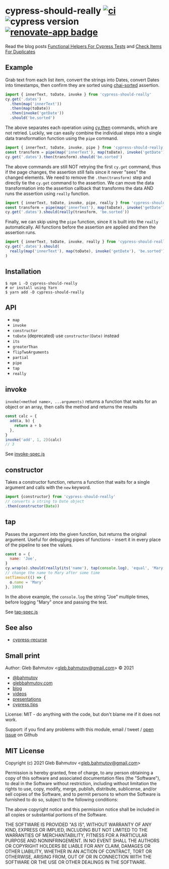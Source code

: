 # cypress-should-really [![ci](https://github.com/bahmutov/cypress-should-really/actions/workflows/ci.yml/badge.svg?branch=main&event=push)](https://github.com/bahmutov/cypress-should-really/actions/workflows/ci.yml) ![cypress version](https://img.shields.io/badge/cypress-9.5.0-brightgreen) [![renovate-app badge][renovate-badge]][renovate-app]

Read the blog posts [Functional Helpers For Cypress Tests](https://glebbahmutov.com/blog/fp-cy-helpers/) and [Check Items For Duplicates](https://glebbahmutov.com/blog/check-for-duplicates/)

## Example

Grab text from each list item, convert the strings into Dates, convert Dates into timestamps, then confirm they are sorted using [chai-sorted](https://www.chaijs.com/plugins/chai-sorted/) assertion.

```js
import { innerText, toDate, invoke } from 'cypress-should-really'
cy.get('.dates')
  .then(map('innerText'))
  .then(map(toDate))
  .then(invoke('getDate'))
  .should('be.sorted')
```

The above separates each operation using [cy.then](https://on.cypress.io/then) commands, which are not retried. Luckily, we can easily combine the individual steps into a single data transformation function using the `pipe` command.

```js
import { innerText, toDate, invoke, pipe } from 'cypress-should-really'
const transform = pipe(map('innerText'), map(toDate), invoke('getDate'))
cy.get('.dates').then(transform).should('be.sorted')
```

The above commands are still NOT retrying the first `cy.get` command, thus if the page changes, the assertion still fails since it never "sees" the changed elements. We need to remove the `.then(transform)` step and directly tie the `cy.get` command to the assertion. We can move the data transformation into the assertion callback that transforms the data AND runs the assertion using `really` function.

```js
import { innerText, toDate, invoke, pipe, really } from 'cypress-should-really'
const transform = pipe(map('innerText'), map(toDate), invoke('getDate'))
cy.get('.dates').should(really(transform, 'be.sorted'))
```

Finally, we can skip using the `pipe` function, since it is built into the `really` automatically. All functions before the assertion are applied and then the assertion runs.

```js
import { innerText, toDate, invoke, really } from 'cypress-should-really'
cy.get('.dates').should(
  really(map('innerText'), map(toDate), invoke('getDate'), 'be.sorted'),
)
```

## Installation

```text
$ npm i -D cypress-should-really
# or install using Yarn
$ yarn add -D cypress-should-really
```

## API

- `map`
- `invoke`
- `constructor`
- `toDate` (deprecated) use `constructor(Date)` instead
- `its`
- `greaterThan`
- `flipTwoArguments`
- `partial`
- `pipe`
- `tap`
- `really`

## invoke

`invoke(<method name>, ...arguments)` returns a function that waits for an object or an array, then calls the method and returns the results

```js
const calc = {
  add(a, b) {
    return a + b
  },
}
invoke('add', 1, 2)(calc)
// 3
```

See [invoke-spec.js](./cypress/integration/invoke-spec.js)

## constructor

Takes a constructor function, returns a function that waits for a single argument and calls with the `new` keyword.

```js
import {constructor} from 'cypress-should-really'
// converts a string to Date object
.then(constructor(Date))
```

## tap

Passes the argument into the given function, but returns the original argument. Useful for debugging pipes of functions - insert it in every place of the pipeline to see the values.

```js
const o = {
  name: 'Joe',
}
cy.wrap(o).should(really(its('name'), tap(console.log), 'equal', 'Mary'))
// change the name to Mary after some time
setTimeout(() => {
  o.name = 'Mary'
}, 1000)
```

In the above example, the `console.log` the string "Joe" multiple times, before logging "Mary" once and passing the test.

See [tap-spec.js](./cypress/integration/tap-spec.js)

## See also

- [cypress-recurse](https://github.com/bahmutov/cypress-recurse)

## Small print

Author: Gleb Bahmutov &lt;gleb.bahmutov@gmail.com&gt; &copy; 2021

- [@bahmutov](https://twitter.com/bahmutov)
- [glebbahmutov.com](https://glebbahmutov.com)
- [blog](https://glebbahmutov.com/blog)
- [videos](https://www.youtube.com/glebbahmutov)
- [presentations](https://slides.com/bahmutov)
- [cypress.tips](https://cypress.tips)

License: MIT - do anything with the code, but don't blame me if it does not work.

Support: if you find any problems with this module, email / tweet /
[open issue](https://github.com/bahmutov/cypress-should-really/issues) on Github

## MIT License

Copyright (c) 2021 Gleb Bahmutov &lt;gleb.bahmutov@gmail.com&gt;

Permission is hereby granted, free of charge, to any person
obtaining a copy of this software and associated documentation
files (the "Software"), to deal in the Software without
restriction, including without limitation the rights to use,
copy, modify, merge, publish, distribute, sublicense, and/or sell
copies of the Software, and to permit persons to whom the
Software is furnished to do so, subject to the following
conditions:

The above copyright notice and this permission notice shall be
included in all copies or substantial portions of the Software.

THE SOFTWARE IS PROVIDED "AS IS", WITHOUT WARRANTY OF ANY KIND,
EXPRESS OR IMPLIED, INCLUDING BUT NOT LIMITED TO THE WARRANTIES
OF MERCHANTABILITY, FITNESS FOR A PARTICULAR PURPOSE AND
NONINFRINGEMENT. IN NO EVENT SHALL THE AUTHORS OR COPYRIGHT
HOLDERS BE LIABLE FOR ANY CLAIM, DAMAGES OR OTHER LIABILITY,
WHETHER IN AN ACTION OF CONTRACT, TORT OR OTHERWISE, ARISING
FROM, OUT OF OR IN CONNECTION WITH THE SOFTWARE OR THE USE OR
OTHER DEALINGS IN THE SOFTWARE.

[renovate-badge]: https://img.shields.io/badge/renovate-app-blue.svg
[renovate-app]: https://renovateapp.com/
